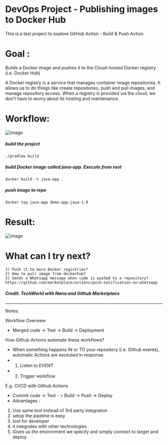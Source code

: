 #  DevOps Project - Publishing images to Docker Hub

This is a test project to explore GitHub Action - Build & Push Action

# Goal :
Builds a Docker image and pushes it to the Cloud-hosted Docker registry (i.e. Docker Hub)

A Docker registry is a service that manages container image repositories. It allows us to do things like create repositories, push and pull images, and manage repository access. When a registry is provided via the cloud, we don't have to worry about its hosting and maintenance.

# Workflow:

![image](https://user-images.githubusercontent.com/93052750/192405807-cc8e12fc-2984-432c-87b6-df33440cbae2.png)

##### build the project

    ./gradlew build

##### build Docker image called java-app. Execute from root

    docker build -t java-app .
    
##### push image to repo 

    docker tag java-app demo-app:java-1.0
    
    
# Result:

![image](https://user-images.githubusercontent.com/93052750/192406115-c78ba691-c3fd-4718-8489-4b6526ebb58d.png)

# What can I try next?
    1) Push it to more Docker registries?
    2) How to pull image from dockerhub?
    3) Sends a Whatsapp message when code is pushed to a repository?
    https://github.com/marketplace/actions/push-notification-on-whatsapp

    
##### Credit: TechWorld with Nana and Github Marketplace

------------------------------------------------------------------------------------------------------------------------
Notes: 

Workflow Overview
* Merged code -> Test -> Build -> Deployment

How Github Actions automate these workflows? 
* When something happens IN or TO your repository (i.e. Github events), automatic Actions are exceuted in response.
* 1) Listen to EVENT
* 2) Trigger workflow

E.g. CI/CD with Github Actions
* Commit code -> Test - > Build -> Push -> Deploy
* Advantages : 
 1) Use same tool instead of 3rd party integration
 2) setup the pipeline is easy
 3) tool for developer
 4) it integrates with other technologies 
 5) Gives us the environment we specify and simply connect to target and deploy

